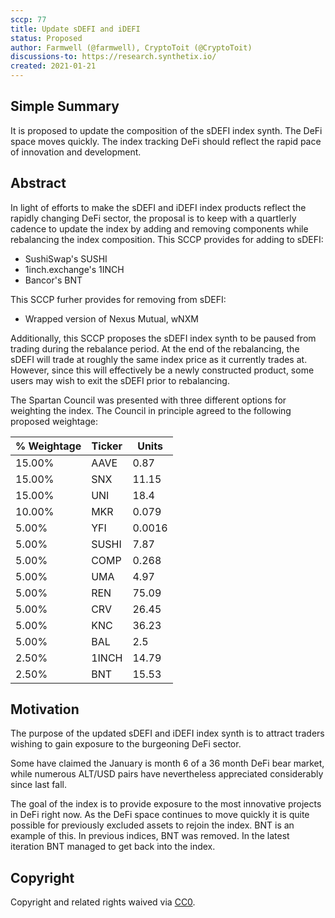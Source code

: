 ```yaml
---
sccp: 77
title: Update sDEFI and iDEFI
status: Proposed
author: Farmwell (@farmwell), CryptoToit (@CryptoToit)
discussions-to: https://research.synthetix.io/
created: 2021-01-21
---
```


<!--You can leave these HTML comments in your merged SIP and delete the visible duplicate text guides, they will not appear and may be helpful to refer to if you edit it again. This is the suggested template for new SCCPs. Note that an SCCP number will be assigned by an editor. When opening a pull request to submit your SCCP, please use an abbreviated title in the filename, `sccp-draft_title_abbrev.md`. The title should be 44 characters or less.-->

## Simple Summary
<!--"If you can't explain it simply, you don't understand it well enough." Provide a simplified and layman-accessible explanation of the SCCP.-->
It is proposed to update the composition of the sDEFI index synth. The DeFi space moves quickly. The index tracking DeFi should reflect the rapid pace of innovation and development.

## Abstract
<!--A short (~200 word) description of the variable change proposed.-->
In light of efforts to make the sDEFI and iDEFI index products reflect the rapidly changing DeFi sector, the proposal is to keep with a quartlerly cadence to update the index by adding and removing components while rebalancing the index composition.
This SCCP provides for adding to sDEFI:
  * SushiSwap's SUSHI
  * 1inch.exchange's 1INCH
  * Bancor's BNT
  

This SCCP furher provides for removing from sDEFI:
  * Wrapped version of Nexus Mutual, wNXM

Additionally, this SCCP proposes the sDEFI index synth to be paused from trading during the rebalance period. At the end of the rebalancing, the sDEFI will trade at roughly the same index price as it currently trades at. However, since this will effectively be a newly constructed product, some users may wish to exit the sDEFI prior to rebalancing. 

The Spartan Council was presented with three different options for weighting the index. 
The Council in principle agreed to the following proposed weightage: 

| % Weightage  |  Ticker  |  Units |
|--------------|----------|--------|
| 15.00%       |  AAVE    | 0.87   |
| 15.00%       |  SNX     | 11.15  |
| 15.00%       |  UNI     | 18.4   |
| 10.00%       |  MKR     | 0.079  |
| 5.00%        |  YFI     | 0.0016 |
| 5.00%        |  SUSHI   | 7.87   |
| 5.00%        |  COMP    | 0.268  |
| 5.00%        |  UMA     | 4.97   |
| 5.00%        |  REN     | 75.09  |
| 5.00%        |  CRV     | 26.45  |
| 5.00%        |  KNC     | 36.23  |
| 5.00%        |  BAL     | 2.5    |
| 2.50%        |  1INCH   | 14.79  |
| 2.50%        |  BNT     | 15.53  |
  
## Motivation
<!--The motivation is critical for SCCPs that want to update variables within Synthetix. It should clearly explain why the existing variable is not incentive aligned. SCCP submissions without sufficient motivation may be rejected outright.-->
The purpose of the updated sDEFI and iDEFI index synth is to attract traders wishing to gain exposure to the burgeoning DeFi sector.

Some have claimed the January is month 6 of a 36 month DeFi bear market, while numerous ALT/USD pairs have nevertheless appreciated considerably since last fall.

The goal of the index is to provide exposure to the most innovative projects in DeFi right now. As the DeFi space continues to move quickly it is quite possible for previously excluded assets to rejoin the index. 
BNT is an example of this. In previous indices, BNT was removed. In the latest iteration BNT managed to get back into the index. 

## Copyright
Copyright and related rights waived via [CC0](https://creativecommons.org/publicdomain/zero/1.0/).
 
